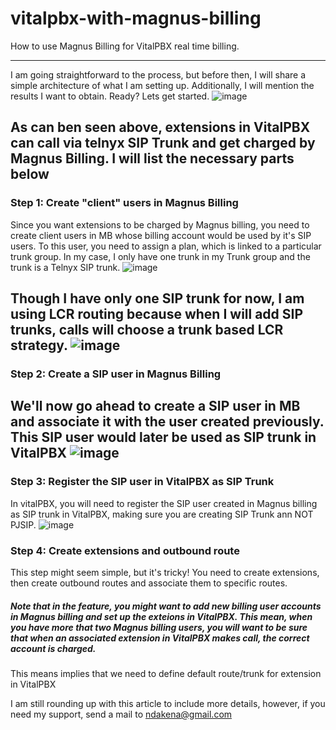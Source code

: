 # vitalpbx-with-magnus-billing
How to use Magnus Billing for VitalPBX real time billing.

---
I am going straightforward to the process, but before then, I will share a simple architecture of what I am setting up. Additionally, I will mention the results I want to obtain. Ready? Lets get started.
![image](https://user-images.githubusercontent.com/30364345/194750346-ebadc986-1fac-446b-acd9-08c001cf1520.png)

As can ben seen above, extensions in VitalPBX can call via telnyx SIP Trunk and get charged by Magnus Billing. I will list the necessary parts below
----
### Step 1: Create "client" users in Magnus Billing
Since you want extensions to be charged by Magnus billing, you need to create client users in MB whose billing account would be used by it's SIP users. To this user, you need to assign a plan, which is linked to a particular trunk group. In my case, I only have one trunk in my Trunk group and the trunk is a Telnyx SIP trunk.
![image](https://user-images.githubusercontent.com/30364345/194760580-1a93cf2f-1d8a-427c-8549-b238d4ede263.png)

Though I have only one SIP trunk for now, I am using LCR routing because when I will add SIP trunks, calls will choose a trunk based LCR strategy.
![image](https://user-images.githubusercontent.com/30364345/194760724-2e92f045-290f-4386-9da3-bf5d0e25b671.png)
---
### Step 2: Create a SIP user in Magnus Billing
We'll now go ahead to create a SIP user in MB and associate it with the user created previously. This SIP user would later be used as SIP trunk in VitalPBX
![image](https://user-images.githubusercontent.com/30364345/194761594-14edd1fd-08cf-4f1f-9bab-5746d03b1507.png)
---
### Step 3: Register the SIP user in VitalPBX as SIP Trunk
In vitalPBX, you will need to register the SIP user created in Magnus billing as SIP trunk in VitalPBX, making sure you are creating SIP Trunk ann NOT PJSIP.
![image](https://user-images.githubusercontent.com/30364345/194763919-37d2f382-6360-4bb3-9347-d65b4b586567.png)

### Step 4: Create extensions and outbound route
This step might seem simple, but it's tricky! You need to create extensions, then create outbound routes and associate them to specific routes. 
##### Note that in the feature, you might want to add new billing user accounts in Magnus billing and set up the exteions in VitalPBX. This mean, when you have more that two Magnus billing users, you will want to be sure that when an associated extension in VitalPBX makes call, the correct account is charged.
This means implies that we need to define default route/trunk for extension in VitalPBX


I am still rounding up with this article to include more details, however, if you need my support, send a mail to ndakena@gmail.com

